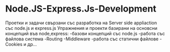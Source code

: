 # Node.JS-Express.Js-Development
Проетки и задачи свързани със разработка на Server side appliaction със node.js и express.js
Упражнения и проекти базирани на основсни концепций във node,express:
-базови концепций със node.js
-работа със файлова система
-Routing
-Middleware
-работа със статични файлове
-Cookies и др...
